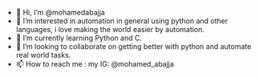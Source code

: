- 👋 Hi, I’m @mohamedabajja
- 👀 I’m interested in automation in general using python and other languages, i love making the world easier by automation.  
- 🌱 I’m currently learning Python and C.
- 💞️ I’m looking to collaborate on getting better with python and automate real world tasks.
- 📫 How to reach me : my IG: @mohamed_abajja

<!---
mohamedabajja/mohamedabajja is a ✨ special ✨ repository because its `README.md` (this file) appears on your GitHub profile.
You can click the Preview link to take a look at your changes.
--->
